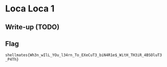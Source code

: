 # Loca Loca 1

## Write-up (TODO)

## Flag

`shellmates{Wh3n_wIlL_YOu_l34rn_To_EXeCuT3_biN4R1e$_WitH_TH3iR_4BSOluT3_P4Th}`

